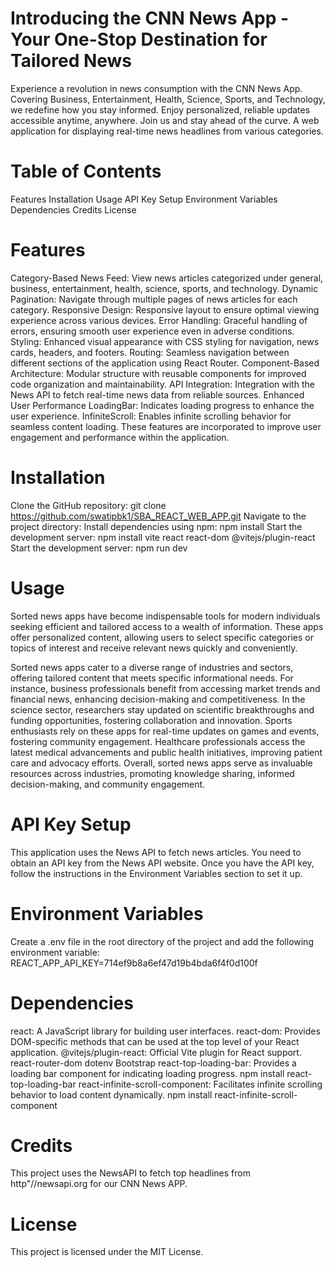

# Introducing the CNN News App - Your One-Stop Destination for Tailored News

Experience a revolution in news consumption with the CNN News App. Covering Business, Entertainment, Health, Science, Sports, and Technology, we redefine how you stay informed. Enjoy personalized, reliable updates accessible anytime, anywhere. Join us and stay ahead of the curve.
A web application for displaying real-time news headlines from various categories.

# Table of Contents
Features
Installation
Usage
API Key Setup
Environment Variables
Dependencies
Credits
License

# Features
Category-Based News Feed: View news articles categorized under general, business, entertainment, health, science, sports, and technology.
Dynamic Pagination: Navigate through multiple pages of news articles for each category.
Responsive Design: Responsive layout to ensure optimal viewing experience across various devices.
Error Handling: Graceful handling of errors, ensuring smooth user experience even in adverse conditions.
Styling: Enhanced visual appearance with CSS styling for navigation, news cards, headers, and footers.
Routing: Seamless navigation between different sections of the application using React Router.
Component-Based Architecture: Modular structure with reusable components for improved code organization and maintainability.
API Integration: Integration with the News API to fetch real-time news data from reliable sources.
Enhanced User Performance
LoadingBar: Indicates loading progress to enhance the user experience.
InfiniteScroll: Enables infinite scrolling behavior for seamless content loading.
These features are incorporated to improve user engagement and performance within the application.



# Installation
Clone the GitHub repository:
git clone https://github.com/swatipbk1/SBA_REACT_WEB_APP.git
Navigate to the project directory:
Install dependencies using npm:
npm install
Start the development server:
npm install vite react react-dom @vitejs/plugin-react
Start the development server:
npm run dev

# Usage
Sorted news apps have become indispensable tools for modern individuals seeking efficient and tailored access to a wealth of information. These apps offer personalized content, allowing users to select specific categories or topics of interest and receive relevant news quickly and conveniently.

Sorted news apps cater to a diverse range of industries and sectors, offering tailored content that meets specific informational needs. For instance, business professionals benefit from accessing market trends and financial news, enhancing decision-making and competitiveness. In the science sector, researchers stay updated on scientific breakthroughs and funding opportunities, fostering collaboration and innovation. Sports enthusiasts rely on these apps for real-time updates on games and events, fostering community engagement. Healthcare professionals access the latest medical advancements and public health initiatives, improving patient care and advocacy efforts. Overall, sorted news apps serve as invaluable resources across industries, promoting knowledge sharing, informed decision-making, and community engagement.

# API Key Setup
This application uses the News API to fetch news articles. You need to obtain an API key from the News API website. Once you have the API key, follow the instructions in the Environment Variables section to set it up.

# Environment Variables
Create a .env file in the root directory of the project and add the following environment variable:
REACT_APP_API_KEY=714ef9b8a6ef47d19b4bda6f4f0d100f


# Dependencies
react: A JavaScript library for building user interfaces.
react-dom: Provides DOM-specific methods that can be used at the top level of your React application.
@vitejs/plugin-react: Official Vite plugin for React support.
react-router-dom
dotenv
Bootstrap
react-top-loading-bar: Provides a loading bar component for indicating loading progress.
npm install react-top-loading-bar
react-infinite-scroll-component: Facilitates infinite scrolling behavior to load content dynamically.
npm install react-infinite-scroll-component


# Credits
This project uses the NewsAPI to fetch top headlines from http"//newsapi.org  for our CNN News APP.

# License
This project is licensed under the MIT License.

